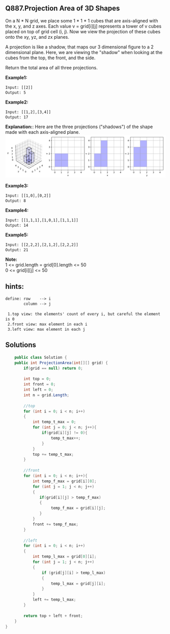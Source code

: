 ## Q887.Projection Area of 3D Shapes

On a N * N grid, we place some 1 * 1 * 1 cubes that are axis-aligned with the x, y, and z axes.
Each value v = grid[i][j] represents a tower of v cubes placed on top of grid cell (i, j).
Now we view the projection of these cubes onto the xy, yz, and zx planes.

A projection is like a shadow, that maps our 3 dimensional figure to a 2 dimensional plane.
Here, we are viewing the "shadow" when looking at the cubes from the top, the front, and the side.

Return the total area of all three projections.

**Example1:**
```
Input: [[2]]
Output: 5
```

**Example2:**
```
Input: [[1,2],[3,4]]
Output: 17
```
**Explanation:**:
Here are the three projections ("shadows") of the shape made with each axis-aligned plane.
<br/>
<img src="https://raw.githubusercontent.com/MiniKimmy/c-dsa/master/leetcode/weekly/887/shadow.png" alt="can't find pic" width="800px">
<br/>

**Example3:**
```
Input: [[1,0],[0,2]]
Output: 8
```

**Example4:**
```
Input: [[1,1,1],[1,0,1],[1,1,1]]
Output: 14
```

**Example5:**
```
Input: [[2,2,2],[2,1,2],[2,2,2]]
Output: 21
```


**Note:**<br/>
    1 <= grid.length = grid[0].length <= 50<br/>
    0 <= grid[i][j] <= 50<br/>


## hints:
```
define: row    --> i
        column --> j

 1.top view: the elements' count of every i, but careful the element is 0
 2.front view: max element in each i
 3.left view: max element in each j
```

## Solutions

``` csharp
    public class Solution {
    public int ProjectionArea(int[][] grid) {
        if(grid == null) return 0;

        int top = 0;
        int front = 0;
        int left = 0;
        int n = grid.Length;

        //top
        for (int i = 0; i < n; i++)
        {
            int temp_t_max = 0;
            for (int j = 0; j < n; j++){
                if(grid[i][j] != 0){
                    temp_t_max++;
                }
            }
            top += temp_t_max;
        }

        //front
        for (int i = 0; i < n; i++){
            int temp_f_max = grid[i][0];
            for (int j = 1; j < n; j++)
            {
               if(grid[i][j] > temp_f_max)
               {
                    temp_f_max = grid[i][j];
               }
            }
            front += temp_f_max;
        }

        //left
        for (int i = 0; i < n; i++)
        {
            int temp_l_max = grid[0][i];
            for (int j = 1; j < n; j++)
            {
                if (grid[j][i] > temp_l_max)
                {
                    temp_l_max = grid[j][i];
                }
            }
            left += temp_l_max;
        }

        return top + left + front;
    }
}
```

